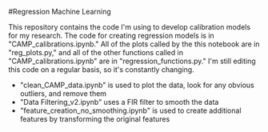 #Regression Machine Learning

This repository contains the code I'm using to develop calibration models for my research. The code for creating regression models is in "CAMP_calibrations.ipynb." All of the plots called by the this notebook are in "reg_plots.py," and all of the other functions called in "CAMP_calibrations.ipynb" are in "regression_functions.py." I'm still editing this code on a regular basis, so it's constantly changing. 

- "clean_CAMP_data.ipynb" is used to plot the data, look for any obvious outliers, and remove them
- "Data Filtering_v2.ipynb" uses a FIR filter to smooth the data
- "feature_creation_no_smoothing.ipynb" is used to create additional features by transforming the original features
